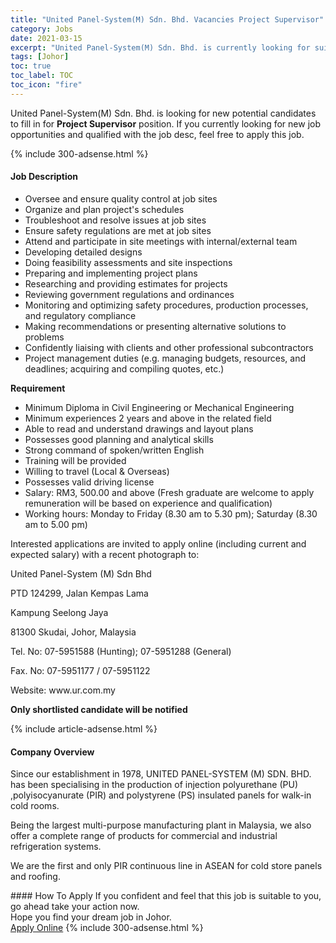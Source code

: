 ```yaml
---
title: "United Panel-System(M) Sdn. Bhd. Vacancies Project Supervisor" 
category: Jobs 
date: 2021-03-15 
excerpt: "United Panel-System(M) Sdn. Bhd. is currently looking for suitable person to fill in the Project Supervisor which based in Johor" 
tags: [Johor] 
toc: true 
toc_label: TOC 
toc_icon: "fire" 
--- 
```


<p>United Panel-System(M) Sdn. Bhd. is looking for new potential candidates to fill in for <b>Project Supervisor</b> position. If you currently looking for new job opportunities and qualified with the job desc, feel free to apply this job.
</p>{% include 300-adsense.html %} 
<div><div><h4>Job Description</h4></div><div><div><span><div><ul><li>Oversee and ensure quality control at job sites</li><li>Organize and plan project's schedules</li><li>Troubleshoot and resolve issues at job sites</li><li>Ensure safety regulations are met at job sites</li><li>Attend and participate in site meetings with internal/external team</li><li>Developing detailed designs</li><li>Doing feasibility assessments and site inspections</li><li>Preparing and implementing project plans</li><li>Researching and providing estimates for projects</li><li>Reviewing government regulations and ordinances</li><li>Monitoring and optimizing safety procedures, production processes, and regulatory compliance</li><li>Making recommendations or presenting alternative solutions to problems</li><li>Confidently liaising with clients and other professional subcontractors</li><li>Project management duties (e.g. managing budgets, resources, and deadlines; acquiring and compiling quotes, etc.)</li></ul><p><strong>Requirement</strong></p><ul><li>Minimum Diploma in Civil Engineering or Mechanical Engineering</li><li>Minimum experiences 2 years and above in the related field</li><li>Able to read and understand drawings and layout plans</li><li>Possesses good planning and analytical skills</li><li>Strong command of spoken/written English</li><li>Training will be provided</li><li>Willing to travel (Local &amp; Overseas)</li><li>Possesses valid driving license</li><li>Salary: RM3, 500.00 and above (Fresh graduate are welcome to apply remuneration will be based on experience and qualification)</li><li>Working hours: Monday to Friday (8.30 am to 5.30 pm); Saturday (8.30 am to 5.00 pm)</li></ul><p>Interested applications are invited to apply online (including current and expected salary) with a recent photograph to:</p><p>United Panel-System (M) Sdn Bhd</p><p>PTD 124299, Jalan Kempas Lama</p><p>Kampung Seelong Jaya</p><p>81300 Skudai, Johor, Malaysia</p><p>Tel. No: 07-5951588 (Hunting); 07-5951288 (General)</p><p>Fax. No: 07-5951177 / 07-5951122</p><p>Website: www.ur.com.my</p><p><strong>Only shortlisted candidate will be notified</strong></p></div></span></div></div></div> 
{% include article-adsense.html %} 
<div><div><h4>Company Overview</h4></div><div><div><span><div><p>Since our establishment in 1978, UNITED PANEL-SYSTEM (M) SDN. BHD. has been specialising in the production of injection polyurethane (PU) ,polyisocyanurate (PIR) and polystyrene (PS) insulated panels for walk-in cold rooms.</p><p>Being the largest multi-purpose manufacturing plant in Malaysia, we also offer a complete range of products for commercial and industrial refrigeration systems.</p><p>We are the first and only PIR continuous line in ASEAN for cold store panels and roofing.</p></div></span></div></div></div> 
#### How To Apply 
If you confident and feel that this job is suitable to you, go ahead take your action now. <br/> 
Hope you find your dream job in Johor. <br/> 
<a href="https://www.jobstreet.com.my/en/job/project-supervisor-4506562?jobId=jobstreet-my-job-4506562&" class="btn btn--info" target="_blank" rel="nofollow noopenner">Apply Online</a> 
{% include 300-adsense.html %} 
